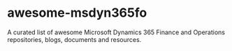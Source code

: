 # awesome-msdyn365fo
A curated list of awesome Microsoft Dynamics 365 Finance and Operations repositories, blogs, documents and resources.
